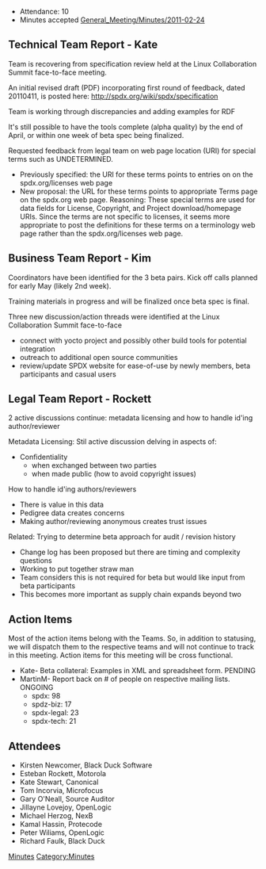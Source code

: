   - Attendance: 10
  - Minutes accepted
    [General\_Meeting/Minutes/2011-02-24](General_Meeting/Minutes/2011-02-24 "wikilink")

## Technical Team Report - Kate

Team is recovering from specification review held at the Linux
Collaboration Summit face-to-face meeting.

An initial revised draft (PDF) incorporating first round of feedback,
dated 20110411, is posted here:
<http://spdx.org/wiki/spdx/specification>

Team is working through discrepancies and adding examples for RDF

It's still possible to have the tools complete (alpha quality) by the
end of April, or within one week of beta spec being finalized.

Requested feedback from legal team on web page location (URI) for
special terms such as UNDETERMINED.

  - Previously specified: the URI for these terms points to entries on
    on the spdx.org/licenses web page
  - New proposal: the URL for these terms points to appropriate Terms
    page on the spdx.org web page. Reasoning: These special terms are
    used for data fields for License, Copyright, and Project
    download/homepage URIs. Since the terms are not specific to
    licenses, it seems more appropriate to post the definitions for
    these terms on a terminology web page rather than the
    spdx.org/licenses web page.

## Business Team Report - Kim

Coordinators have been identified for the 3 beta pairs. Kick off calls
planned for early May (likely 2nd week).

Training materials in progress and will be finalized once beta spec is
final.

Three new discussion/action threads were identified at the Linux
Collaboration Summit face-to-face

  - connect with yocto project and possibly other build tools for
    potential integration
  - outreach to additional open source communities
  - review/update SPDX website for ease-of-use by newly members, beta
    participants and casual users

## Legal Team Report - Rockett

2 active discussions continue: metadata licensing and how to handle
id'ing author/reviewer

Metadata Licensing: Stil active discussion delving in aspects of:

  - Confidentiality
      - when exchanged between two parties
      - when made public (how to avoid copyright issues)

How to handle id'ing authors/reviewers

  - There is value in this data
  - Pedigree data creates concerns
  - Making author/reviewing anonymous creates trust issues

Related: Trying to determine beta approach for audit / revision history

  - Change log has been proposed but there are timing and complexity
    questions
  - Working to put together straw man
  - Team considers this is not required for beta but would like input
    from beta participants
  - This becomes more important as supply chain expands beyond two

## Action Items

Most of the action items belong with the Teams. So, in addition to
statusing, we will dispatch them to the respective teams and will not
continue to track in this meeting. Action items for this meeting will be
cross functional.

  - Kate- Beta collateral: Examples in XML and spreadsheet form. PENDING
  - MartinM- Report back on \# of people on respective mailing lists.
    ONGOING
      - spdx: 98
      - spdz-biz: 17
      - spdx-legal: 23
      - spdx-tech: 21

## Attendees

  - Kirsten Newcomer, Black Duck Software
  - Esteban Rockett, Motorola
  - Kate Stewart, Canonical
  - Tom Incorvia, Microfocus
  - Gary O'Neall, Source Auditor
  - Jillayne Lovejoy, OpenLogic
  - Michael Herzog, NexB
  - Kamal Hassin, Protecode
  - Peter Wiliams, OpenLogic
  - Richard Faulk, Black Duck

[Minutes](Category:General "wikilink")
[Category:Minutes](Category:Minutes "wikilink")
